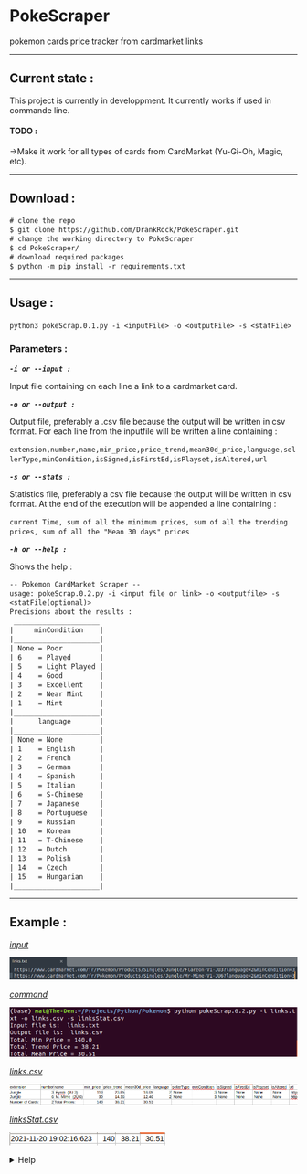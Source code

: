 # PokeScraper
pokemon cards price tracker from cardmarket links

---
## Current state :
This project is currently in developpment. It currently works if used in commande line. 
#### TODO :
->Make it work for all types of cards from CardMarket (Yu-Gi-Oh, Magic, etc). 

---
## Download :
```
# clone the repo
$ git clone https://github.com/DrankRock/PokeScraper.git
# change the working directory to PokeScraper
$ cd PokeScraper/
# download required packages
$ python -m pip install -r requirements.txt
```
---
## Usage :
`python3 pokeScrap.0.1.py -i <inputFile> -o <outputFile> -s <statFile>`
### Parameters :
***`-i or --input :`***

Input file containing on each line a link to a cardmarket card. 

***`-o or --output :`***

Output file, preferably a .csv file because the output will be written in csv format. For each line from the inputfile will be written a line containing :

`extension,number,name,min_price,price_trend,mean30d_price,language,sellerType,minCondition,isSigned,isFirstEd,isPlayset,isAltered,url`

***`-s or --stats :`***

Statistics file, preferably a csv file because the output will be written in csv format. At the end of the execution will be appended a line containing :

`current Time, sum of all the minimum prices, sum of all the trending prices, sum of all the "Mean 30 days" prices`

***`-h or --help :`***

Shows the help :
```
-- Pokemon CardMarket Scraper --
usage: pokeScrap.0.2.py -i <input file or link> -o <outputfile> -s <statFile(optional)>
Precisions about the results :
 _____________________
|     minCondition    |
|_____________________|
| None = Poor         |
| 6    = Played       |
| 5    = Light Played |
| 4    = Good         |
| 3    = Excellent    |
| 2    = Near Mint    |
| 1    = Mint         |
|_____________________|
|      language       |
|_____________________|
| None = None         |
| 1    = English      |
| 2    = French       |
| 3    = German       |
| 4    = Spanish      |
| 5    = Italian      |
| 6    = S-Chinese    |
| 7    = Japanese     |
| 8    = Portuguese   |
| 9    = Russian      |
| 10   = Korean       |
| 11   = T-Chinese    |
| 12   = Dutch        |
| 13   = Polish       |
| 14   = Czech        |
| 15   = Hungarian    |
|_____________________|
```

---
## Example :
<ins>*input*</ins>

![picture alt](https://github.com/DrankRock/PokeScraper/blob/main/gitRessources/Screenshot%20from%202021-11-20%2019-00-58.png "links.txt")

<ins>*command*</ins>

![picture alt](https://github.com/DrankRock/PokeScraper/blob/main/gitRessources/Screenshot%20from%202021-11-20%2019-03-22.png "command")

<ins>*links.csv*</ins>

![picture alt](https://github.com/DrankRock/PokeScraper/blob/main/gitRessources/Screenshot%20from%202021-11-20%2019-05-10.png "links.csv")

<ins>*linksStat.csv*</ins>

![picture alt](https://github.com/DrankRock/PokeScraper/blob/main/gitRessources/Screenshot%20from%202021-11-20%2019-05-50.png "linksStat.csv")


<details>
	<summary>Help</summary>
	<p>-- Pokemon CardMarket Scraper --<br>
usage: pokeScrap.0.2.py -i <input file or link> -o <outputfile> -s <statFile(optional)><br>
Precisions about the results :<br>
 _____________________<br>
|     minCondition    |<br>
|_____________________|<br>
| None = Poor         |<br>
| 6    = Played       |<br>
| 5    = Light Played |<br>
| 4    = Good         |<br>
| 3    = Excellent    |<br>
| 2    = Near Mint    |<br>
| 1    = Mint         |<br>
|_____________________|<br>
|      language       |<br>
|_____________________|<br>
| None = None         |<br>
| 1    = English      |<br>
| 2    = French       |<br>
| 3    = German       |<br>
| 4    = Spanish      |<br>
| 5    = Italian      |<br>
| 6    = S-Chinese    |<br>
| 7    = Japanese     |<br>
| 8    = Portuguese   |<br>
| 9    = Russian      |<br>
| 10   = Korean       |<br>
| 11   = T-Chinese    |<br>
| 12   = Dutch        |<br>
| 13   = Polish       |<br>
| 14   = Czech        |<br>
| 15   = Hungarian    |<br>
|_____________________|<br></p>
</details>
